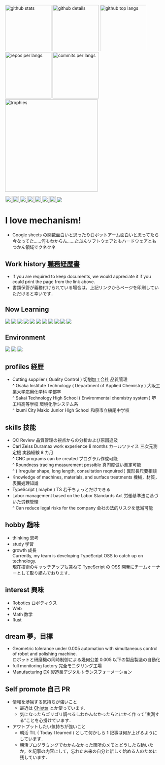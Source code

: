 <p align="left"> 
  <img alt="github stats" height="150px" src="https://github-readme-stats.vercel.app/api?username=YoshitakaNaraoka&count_private=true&theme=onedark&show_icons=true" />
  <img alt="github details" height="150px" src="https://github-profile-summary-cards.vercel.app/api/cards/profile-details?username=YoshitakaNaraoka&count_private=true&theme=onedark&show_icons=true" />
  <img alt="github top langs" height="150px" src="https://github-readme-stats.vercel.app/api/top-langs/?username=YoshitakaNaraoka&count_private=true&layout=compact&theme=onedark&show_icons=true" />
  <img alt="repos per langs" height="150px" src="http://github-profile-summary-cards.vercel.app/api/cards/repos-per-language?username=YoshitakaNaraoka&count_private=true&layout=compact&theme=onedark&show_icons=true" />
  <img alt="commits per langs" height="150px" src="http://github-profile-summary-cards.vercel.app/api/cards/most-commit-language?username=YoshitakaNaraoka&count_private=true&layout=compact&theme=onedark&show_icons=true" />
  <img alt="trophies" height="300px" src="https://github-profile-trophy.vercel.app/?username=YoshitakaNaraoka&row=2&count_private=true&layout=compact&theme=onedark&show_icons=true" />
<p align="left">
  <a href="https://github.com/YoshitakaNaraoka/YoshitakaNaraoka/">
    <img height="20" src="https://komarev.com/ghpvc/?username=YoshitakaNaraoka" alt="YoshitakaNaraoka" />
  </a>
  <a href="http://twitter.com/k1y6k">
    <img height="20" src="https://img.shields.io/twitter/follow/k1y6k?label=Twitter&logo=twitter&style=flat" />
  </a>
  <a href="https://github.com/YoshitakaNaraoka">
    <img height="20" src="https://img.shields.io/github/followers/YoshitakaNaraoka?label=follow&logo=github&style=flat" />
  </a>
  <a href="https://www.reddit.com/user/k1y6k">
    <img height="20" src="https://img.shields.io/reddit/user-karma/combined/k1y6k?label=Reddit&logo=reddit&style=flat" />
  </a>
  <a href="http://qiita.com/k1y6k">
    <img height="20" src="https://qiita-badge.apiapi.app/s/k1y6k/posts.svg" />
  </a>
  <a href="http://qiita.com/k1y6k">
    <img height="20" src="https://qiita-badge.apiapi.app/s/k1y6k/contributions.svg" />
  </a>
  <a href="https://zenn.dev/placeless">
    <img height="20" src="https://badgen.org/img/zenn/placeless/articles?style=plastic" />
  </a>
    <img src="https://img.shields.io/badge/-k1y6k-7289DA.svg?logo=discord&style=plastic">
  </a>
</p>

# I love mechanism!
 - Google sheets の関数面白いと思ったりロボットアーム面白いと思ってたら今なってた……何もわからん……たぶんソフトウェアともハードウェアともつかん領域でクネクネ

## Work history [職務経歴書](docs/Work_history.md)
 - If you are required to keep documents, we would appreciate it if you could print the page from the link above.
 - 書類保管が義務付けられている場合は，上記リンクからページを印刷していただけると幸いです．

## Now Learning
<img src="https://img.shields.io/badge/Javascript-276DC3.svg?logo=javascript&style=flat"> <img src="https://img.shields.io/badge/-TypeScript-007ACC.svg?logo=typescript&style=flat"> <img src="https://img.shields.io/badge/-Python-F9DC3E.svg?logo=python&style=flat"> <img src="https://img.shields.io/badge/-Docker-EEE.svg?logo=docker&style=flat">
<img src="https://img.shields.io/badge/-Rust-red.svg?logo=rust&amp;style=plastic"> <img src="https://img.shields.io/badge/-Prettier-F7B93E.svg?logo=prettier&amp;style=plastic"> <img src="https://img.shields.io/badge/-Node.js-339933.svg?logo=node.js&amp;style=plastic"> <img src="https://img.shields.io/badge/-Eslint-4B32C3.svg?logo=eslint&amp;style=plastic"> <img src="https://img.shields.io/badge/-Golang-76E1FE.svg?logo=go&style=plastic"> <img src="https://img.shields.io/badge/-Arduino-00979D.svg?logo=arduino&style=plastic"> <img src="https://img.shields.io/badge/-Java-007396.svg?logo=java&style=plastic">

## Environment
<img src="https://img.shields.io/badge/-Windows-0078D6.svg?logo=windows&style=flat"> <img src="https://img.shields.io/badge/-Visual%20Studio%20Code-007ACC.svg?logo=visual-studio-code&style=flat"> <img src="https://img.shields.io/badge/-GitHub-181717.svg?logo=github&style=flat">

## profiles 経歴  
 - Cutting supplier ( Quality Control ) 切削加工会社 品質管理  
 ^ Osaka Institute Technology ( Department of Applied Chemistry ) 大阪工業大学応用化学科 学部卒  
 ^ Sakai Technology High School ( Environmental chemistry system ) 堺工科高等学校 環境化学システム系  
 ^ Izumi City Makio Junior High School 和泉市立槇尾中学校  

## skills 技能
 - QC Review 品質管理の視点からの分析および原因追及  
 - Carl Zeiss Duramax work experience 8 months カールツァイス 三次元測定機 実務経験 8 カ月  
 ^ CNC programs can be created プログラム作成可能  
 ^ Roundness tracing measurement possible 真円度倣い測定可能  
 ^ ( Irregular shape, long length, consultation reqnuired ) 異形長尺要相談  
 - Knowledge of machines, materials, and surface treatments 機械，材質，表面処理知識
 - TypeScript ( maybe ) TS 若干ちょっとだけできる  
 - Labor management based on the Labor Standards Act 労働基準法に基づいた労務管理  
 ^ Can reduce legal risks for the company 会社の法的リスクを低減可能  

## hobby 趣味
 - thinking 思考  
 - study 学習  
 - growth 成長  
Currently, my team is developing TypeScript OSS to catch up on technology.  
現在技術のキャッチアップも兼ねて TypeScript の OSS 開発にチームオーナーとして取り組んでおります．  

## interest 興味  
 - Robotics ロボティクス  
 - Web
 - Math 数学
 - Rust

## dream 夢，目標
 - Geometric tolerance under 0.005 automation with simultaneous control of robot and polishing machine.  
   ロボットと研磨機の同時制御による幾何公差 0.005 以下の製品製造の自動化
 - full monitoring factory 完全モニタリング工場
 - Manufacturing DX 製造業デジタルトランスフォーメーション

## Self promote 自己 PR
 - 情報を渉猟する気持ちが強いこと
   - 最近は [Chietta](https://www.chietta.app/) とか使っています．
   - 気になったらゴリゴリ調べるしわかんなかったらとにかく作って”実測する”ことを心掛けています．
 - アウトプットしたい気持ちが強いこと
   - 朝活 TIL ( Today I learned ) として何かしら 1 記事は何か上げるようにしています．
   - 朝活プログラミングでわかんなかった箇所のメモとどうしたら動いたか，を記事の内容にして，忘れた未来の自分と新しく始める人のために残しています．
